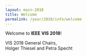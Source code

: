 ```yaml
---
layout: main-2018
title: Welcome
permalink: /year/2018/info/welcome
---
```


Welcome to **IEEE VIS 2018**!

VIS 2018 General Chairs,  
Holger Thiesel and Petra Specht

